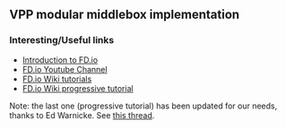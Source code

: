 VPP modular middlebox implementation
--

### Interesting/Useful links
- [Introduction to FD.io](https://www.youtube.com/watch?v=cijQq3Hco8s)
- [FD.io Youtube Channel](https://www.youtube.com/channel/UCIJ2OP6_i1npoHM39kxvwyg/playlists)
- [FD.io Wiki tutorials](https://wiki.fd.io/view/VPP#Tutorials)
- [FD.io Wiki progressive tutorial](https://wiki.fd.io/view/VPP/Progressive_VPP_Tutorial)

Note: the last one (progressive tutorial) has been updated for our needs, thanks to Ed Warnicke. See [this thread](https://lists.fd.io/pipermail/vpp-dev/2017-October/006771.html).

